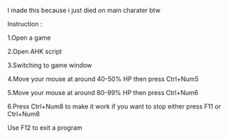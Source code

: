 I made this because i just died on main charater btw


Instruction :

1.Open a game

2.Open AHK script

3.Switching to game window

4.Move your mouse at around 40-50% HP then press Ctrl+Num5

5.Move your mouse at around 80-99% HP then press Ctrl+Num6

6.Press Ctrl+Num8 to make it work if you want to stop either press F11 or Ctrl+Num8

Use F12 to exit a program
